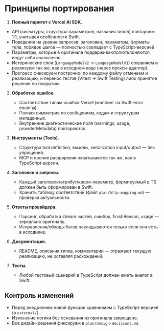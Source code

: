 # Принципы портирования

1. **Полный паритет с Vercel AI SDK.**
- API (сигнатуры, структура параметров, названия типов) повторяем 1:1, учитывая особенности Swift.
- Поведение на уровне запросов: заголовки, параметры, форматы тела, порядок шагов — полностью совпадает с TypeScript-версией.
- Параметры, которые в оригинале поддерживаются/отклоняются, ведут себя аналогично.
- Исторические слои (`LanguageModelV2` → `LanguageModelV3`) сохраняем и реализуем так же, как в исходном коде (через прокси-адаптер).
- Прогресс фиксируем построчно: по каждому файлу отмечаем и реализацию, и перенос тестов (Vitest → Swift Testing) либо принятое решение по покрытию.

2. **Обработка ошибок.**
   - Соответствие типам ошибок Vercel (мэппинг на Swift-error enum'ы).
   - Полная симметрия по сообщениям, кодам и структурам метаданных.
   - Внутренние диагностические поля (warnings, usage, providerMetadata) повторяются.

3. **Инструменты (Tools).**
   - Структура tool definition, вызовы, serialization input/output — без упрощений.
   - MCP и прочие расширения охватываются так же, как в TypeScript-версии.

4. **Заголовки и запросы.**
   - Каждый заголовок/атрибут/квери-параметр, формируемый в TS, должен быть сформирован в Swift.
   - Хранить таблицу соответствий (файл `plan/http-mapping.md`) — проверка актуальности.

5. **Ответы провайдера.**
   - Парсинг, обработка stream частей, ошибок, finishReason, usage — зеркально оригиналу.
   - Исправления/обходы багов накладываются только если они есть в исходнике.

6. **Документация.**
   - README, описания типов, комментарии — отражают текущую реализацию, не оставляя расхождений.

7. **Тесты.**
   - Любой тестовый сценарий в TypeScript должен иметь аналог в Swift.

## Контроль изменений
- Перед внедрением новой функции сравниваем с TypeScript-версией (в `external/`).
- Изменение логики без основания из оригинала запрещено.
- Все дизайн-решения фиксируем в `plan/design-decisions.md`.

